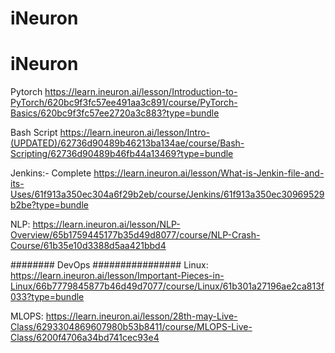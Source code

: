 # iNeuron


# iNeuron

Pytorch
https://learn.ineuron.ai/lesson/Introduction-to-PyTorch/620bc9f3fc57ee491aa3c891/course/PyTorch-Basics/620bc9f3fc57ee2720a3c883?type=bundle

Bash Script
https://learn.ineuron.ai/lesson/Intro-(UPDATED)/62736d90489b46213ba134ae/course/Bash-Scripting/62736d90489b46fb44a13469?type=bundle

Jenkins:- Complete
https://learn.ineuron.ai/lesson/What-is-Jenkin-file-and-its-Uses/61f913a350ec304a6f29b2eb/course/Jenkins/61f913a350ec30969529b2be?type=bundle

NLP: https://learn.ineuron.ai/lesson/NLP-Overview/65b1759445177b35d49d8077/course/NLP-Crash-Course/61b35e10d3388d5aa421bbd4




######## DevOps ################
Linux: https://learn.ineuron.ai/lesson/Important-Pieces-in-Linux/66b7779845877b46d49d7077/course/Linux/61b301a27196ae2ca813f033?type=bundle


MLOPS: https://learn.ineuron.ai/lesson/28th-may-Live-Class/6293304869607980b53b8411/course/MLOPS-Live-Class/6200f4706a34bd741cec93e4
